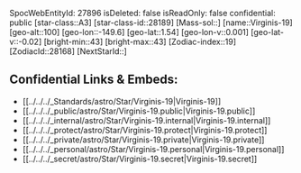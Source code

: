 ﻿---
location:
- 1.54
- 149.6
- 100
tags:
- astro/Star
type: Star
---

SpocWebEntityId: 27896
isDeleted: false
isReadOnly: false
confidential: public
[star-class::A3]
[star-class-id::28189]
[Mass-sol::]
[name::Virginis-19]
[geo-alt::100]
[geo-lon::-149.6]
[geo-lat::1.54]
[geo-lon-v::0.001]
[geo-lat-v::-0.02]
[bright-min::43]
[bright-max::43]
[Zodiac-index::19]
[ZodiacId::28168]
[NextStarId::]



## Confidential Links & Embeds: 
- [[../../../_Standards/astro/Star/Virginis-19|Virginis-19]] 
- [[../../../_public/astro/Star/Virginis-19.public|Virginis-19.public]] 
- [[../../../_internal/astro/Star/Virginis-19.internal|Virginis-19.internal]] 
- [[../../../_protect/astro/Star/Virginis-19.protect|Virginis-19.protect]] 
- [[../../../_private/astro/Star/Virginis-19.private|Virginis-19.private]] 
- [[../../../_personal/astro/Star/Virginis-19.personal|Virginis-19.personal]] 
- [[../../../_secret/astro/Star/Virginis-19.secret|Virginis-19.secret]] 
